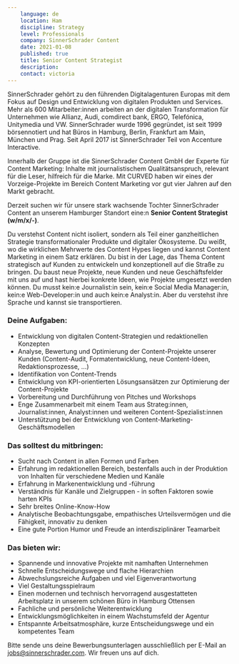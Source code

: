 ```yaml
---
    language: de
    location: Ham
    discipline: Strategy
    level: Professionals
    company: SinnerSchrader Content
    date: 2021-01-08
    published: true
    title: Senior Content Strategist
    description: 
    contact: victoria
---
```


SinnerSchrader gehört zu den führenden Digitalagenturen Europas mit dem Fokus auf Design und Entwicklung von digitalen Produkten und Services. Mehr als 600 Mitarbeiter:innen arbeiten an der digitalen Transformation für Unternehmen wie Allianz, Audi, comdirect bank, ERGO, Telefónica, Unitymedia und VW. SinnerSchrader wurde 1996 gegründet, ist seit 1999 börsennotiert und hat Büros in Hamburg, Berlin, Frankfurt am Main, München und Prag. Seit April 2017 ist SinnerSchrader Teil von Accenture Interactive.

Innerhalb der Gruppe ist die SinnerSchrader Content GmbH der Experte für Content Marketing: Inhalte mit journalistischem Qualitätsanspruch, relevant für die Leser, hilfreich für die Marke. Mit CURVED haben wir eines der Vorzeige-Projekte im Bereich Content Marketing vor gut vier Jahren auf den Markt gebracht.

Derzeit suchen wir für unsere stark wachsende Tochter SinnerSchrader Content an unserem Hamburger Standort eine:n **Senior Content Strategist (w/m/x/-)**.

Du verstehst Content nicht isoliert, sondern als Teil einer ganzheitlichen Strategie transformationaler Produkte und digitaler Ökosysteme. Du weißt, wo die wirklichen Mehrwerte des Content Hypes liegen und kannst Content Marketing in einem Satz erklären. Du bist in der Lage, das Thema Content strategisch auf Kunden zu entwickeln und konzeptionell auf die Straße zu bringen. Du baust neue Projekte, neue Kunden und neue Geschäftsfelder mit uns auf und hast hierbei konkrete Ideen, wie Projekte umgesetzt werden können. Du musst kein:e Journalist:in sein, kein:e Social Media Manager:in, kein:e Web-Developer:in und auch kein:e Analyst:in. Aber du verstehst ihre Sprache und kannst sie transportieren.

### Deine Aufgaben:

- Entwicklung von digitalen Content-Strategien und redaktionellen Konzepten
- Analyse, Bewertung und Optimierung der Content-Projekte unserer Kunden (Content-Audit, Formatentwicklung, neue Content-Ideen, Redaktionsprozesse, …)
- Identifikation von Content-Trends
- Entwicklung von KPI-orientierten Lösungsansätzen zur Optimierung der Content-Projekte
- Vorbereitung und Durchführung von Pitches und Workshops
- Enge Zusammenarbeit mit einem Team aus Strateg:innen, Journalist:innen, Analyst:innen und weiteren Content-Spezialist:innen
- Unterstützung bei der Entwicklung von Content-Marketing-Geschäftsmodellen

### Das solltest du mitbringen:

- Sucht nach Content in allen Formen und Farben
- Erfahrung im redaktionellen Bereich, bestenfalls auch in der Produktion von Inhalten für verschiedene Medien und Kanäle
- Erfahrung in Markenentwicklung und -führung
- Verständnis für Kanäle und Zielgruppen - in soften Faktoren sowie harten KPIs
- Sehr breites Online-Know-How
- Analytische Beobachtungsgabe, empathisches Urteilsvermögen und die Fähigkeit, innovativ zu denken
- Eine gute Portion Humor und Freude an interdisziplinärer Teamarbeit

### Das bieten wir:

- Spannende und innovative Projekte mit namhaften Unternehmen
- Schnelle Entscheidungswege und flache Hierarchien
- Abwechslungsreiche Aufgaben und viel Eigenverantwortung
- Viel Gestaltungsspielraum
- Einen modernen und technisch hervorragend ausgestatteten Arbeitsplatz in unserem schönen Büro in Hamburg Ottensen
- Fachliche und persönliche Weiterentwicklung
- Entwicklungsmöglichkeiten in einem Wachstumsfeld der Agentur
- Entspannte Arbeitsatmosphäre, kurze Entscheidungswege und ein kompetentes Team

Bitte sende uns deine Bewerbungsunterlagen ausschließlich per E-Mail an jobs@sinnerschrader.com. Wir freuen uns auf dich.
